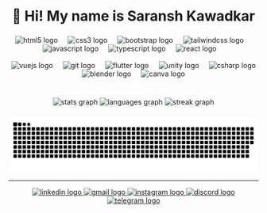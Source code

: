 <h1 align="center">👋 Hi! My name is Saransh Kawadkar</h1>

###

<div align="center">
  <img src="https://cdn.jsdelivr.net/gh/devicons/devicon/icons/html5/html5-original.svg" height="30" alt="html5 logo"  />
  <img width="12" />
  <img src="https://cdn.jsdelivr.net/gh/devicons/devicon/icons/css3/css3-original.svg" height="30" alt="css3 logo"  />
  <img width="12" />
  <img src="https://cdn.jsdelivr.net/gh/devicons/devicon/icons/bootstrap/bootstrap-original.svg" height="30" alt="bootstrap logo"  />
  <img width="12" />
  <img src="https://cdn.simpleicons.org/tailwindcss/06B6D4" height="30" alt="tailwindcss logo"  />
  <img width="12" />
  <img src="https://cdn.jsdelivr.net/gh/devicons/devicon/icons/javascript/javascript-original.svg" height="30" alt="javascript logo"  />
  <img width="12" />
  <img src="https://cdn.jsdelivr.net/gh/devicons/devicon/icons/typescript/typescript-original.svg" height="30" alt="typescript logo"  />
  <img width="12" />
  <img src="https://cdn.jsdelivr.net/gh/devicons/devicon/icons/react/react-original.svg" height="30" alt="react logo"  />
  <img width="12" />
  <br />
  <br />
  <img src="https://cdn.jsdelivr.net/gh/devicons/devicon/icons/vuejs/vuejs-original.svg" height="30" alt="vuejs logo"  />
  <img width="12" />
  <img src="https://cdn.jsdelivr.net/gh/devicons/devicon/icons/git/git-original.svg" height="30" alt="git logo"  />
  <img width="12" />
  <img src="https://cdn.jsdelivr.net/gh/devicons/devicon/icons/flutter/flutter-original.svg" height="30" alt="flutter logo"  />
  <img width="12" />
  <img src="https://cdn.simpleicons.org/unity/FFFFFF" height="30" alt="unity logo"  />
  <img width="12" />
  <img src="https://cdn.jsdelivr.net/gh/devicons/devicon/icons/csharp/csharp-original.svg" height="30" alt="csharp logo"  />
  <img width="12" />
  <img src="https://cdn.simpleicons.org/blender/F5792A" height="30" alt="blender logo"  />
  <img width="12" />
  <img src="https://cdn.jsdelivr.net/gh/devicons/devicon/icons/canva/canva-original.svg" height="30" alt="canva logo"  />
  <img width="12" />
</div>

<br />

###

<div align="center">
  <img src="https://github-readme-stats.vercel.app/api?username=saransh-283&hide_title=true&hide_rank=true&show_icons=true&include_all_commits=true&count_private=true&disable_animations=false&theme=vue-dark&locale=en&hide_border=true&order=1" height="130" alt="stats graph"  />
  <img src="https://github-readme-stats.vercel.app/api/top-langs?username=saransh-283&locale=en&hide_title=true&layout=compact&card_width=320&langs_count=7&theme=vue-dark&hide_border=true&order=2" height="130" alt="languages graph"  />
  <img src="https://streak-stats.demolab.com?user=saransh-283&locale=en&mode=daily&theme=vue-dark&hide_border=true&border_radius=5&order=3" height="130" alt="streak graph"  />
</div>

###

<img src="https://raw.githubusercontent.com/saransh-283/saransh-283/output/snake.svg" alt="Snake animation" />

<hr />

<div align="center">
  <a href="https://www.linkedin.com/in/saransh-kawadkar/" target="_blank">
    <img src="https://raw.githubusercontent.com/maurodesouza/profile-readme-generator/master/src/assets/icons/social/linkedin/default.svg" width="71" height="40" alt="linkedin logo"  />
  </a>
  <a href="mailto:saranshmm@gmail.com" target="_blank">
    <img src="https://raw.githubusercontent.com/maurodesouza/profile-readme-generator/master/src/assets/icons/social/gmail/default.svg" width="71" height="40" alt="gmail logo"  />
  </a>
  <a href="https://www.instagram.com/sark283/" target="_blank">
    <img src="https://raw.githubusercontent.com/maurodesouza/profile-readme-generator/master/src/assets/icons/social/instagram/default.svg" width="71" height="40" alt="instagram logo"  />
  </a>
  <a href="https://discordapp.com/users/743421774062026802" target="_blank">
    <img src="https://raw.githubusercontent.com/maurodesouza/profile-readme-generator/master/src/assets/icons/social/discord/default.svg" width="71" height="40" alt="discord logo"  />
  </a>
  <a href="https://t.me/SarK283" target="_blank">
    <img src="https://raw.githubusercontent.com/maurodesouza/profile-readme-generator/master/src/assets/icons/social/telegram/default.svg" width="71" height="40" alt="telegram logo"  />
  </a>
</div>

###
